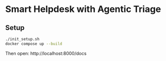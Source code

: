 # Smart Helpdesk with Agentic Triage

## Setup
```bash
./init_setup.sh
docker compose up --build
```

Then open: http://localhost:8000/docs

